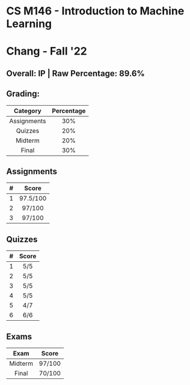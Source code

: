 # CS M146 - Introduction to Machine Learning

# Chang - Fall '22

## Overall: IP | Raw Percentage: 89.6%

## Grading:

|  Category   | Percentage |
| :---------: | :--------: |
| Assignments |    30%     |
|   Quizzes   |    20%     |
|   Midterm   |    20%     |
|    Final    |    30%     |

## Assignments

|  #   |  Score   |
| :--: | :------: |
|  1   | 97.5/100 |
|  2   |  97/100  |
|  3   |  97/100  |

## Quizzes

|  #   | Score |
| :--: | :---: |
|  1   |  5/5  |
|  2   |  5/5  |
|  3   |  5/5  |
|  4   |  5/5  |
|  5   |  4/7  |
|  6   |  6/6  |



## Exams

|  Exam   | Score  |
| :-----: | :----: |
| Midterm | 97/100 |
|  Final  | 70/100 |

